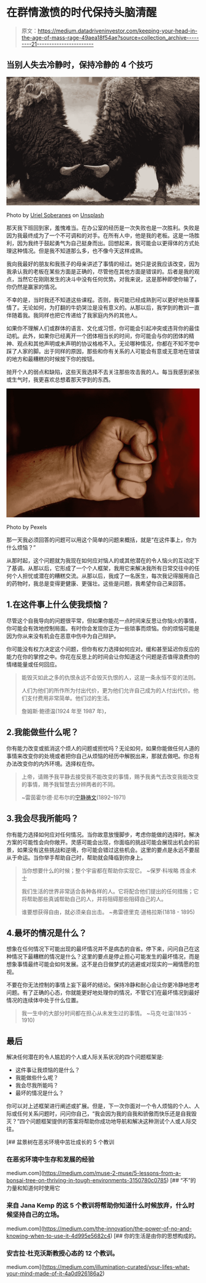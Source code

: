 # 在群情激愤的时代保持头脑清醒

> 原文：<https://medium.datadriveninvestor.com/keeping-your-head-in-the-age-of-mass-rage-49aea18f54ae?source=collection_archive---------21----------------------->

## 当别人失去冷静时，保持冷静的 4 个技巧

![](img/ea232c741d242b00080c074765b561da.png)

Photo by [Uriel Soberanes](https://unsplash.com/@soberanes?utm_source=unsplash&utm_medium=referral&utm_content=creditCopyText) on [Unsplash](https://unsplash.com/s/photos/rage?utm_source=unsplash&utm_medium=referral&utm_content=creditCopyText)

那天我下班回到家，羞愧难当。在办公室的经历是一次失败也是一次胜利。失败是因为我最终成为了一个不可调和的对手。在所有人中，他是我的老板。这是一场胜利，因为我终于鼓起勇气为自己挺身而出。回想起来，我可能会以更得体的方式处理这种情况。但是我不知道那么多，也不像今天这样成熟。

我向我最好的朋友和我孩子的母亲讲述了事情的经过。她只是说我应该改变，因为我承认我的老板在某些方面是正确的，尽管他在其他方面是错误的。后者是我的观点，当然它在刚刚发生的决斗中没有任何优势。对我来说，这是那种即使你输了，你仍然是赢家的情况。

不幸的是，当时我还不知道这些课程。否则，我可能已经成熟到可以更好地处理事情了。无论如何，为打翻的牛奶哭泣是没有意义的。从那以后，我学到的教训一直伴随着我。我同样也把它传递给了我家庭内外的其他人。

如果你不理解人们或群体的语言、文化或习惯，你可能会引起冲突或违背你的最佳动机。此外，如果你已经离开一个团体相当长的时间，你可能会与你的团体的精神、观点和其他声明或未声明的协议格格不入。无论哪种情况，你都在不知不觉中踩了人家的脚。出于同样的原因，那些和你有关系的人可能会有意或无意地在错误的地方和最糟糕的时候按下你的按钮。

抛开个人的弱点和缺陷，这些天我选择不去关注那些攻击我的人。每当我感到紧张或生气时，我更喜欢总想着那天学到的东西。

![](img/b09bd6c3bd797fe1dc5762f07d0b6cf8.png)

Photo by Pexels

那一天我必须回答的问题可以用这个简单的问题来概括，就是“在这件事上，你为什么烦恼？”

从那时起，这个问题就为我现在如何应对恼人的或其他潜在的令人恼火的互动定下了基调。从那以后，它形成了一个个人框架，我用它来解决我所有日常交往中的任何个人担忧或潜在的糟糕交流。从那以后，我成了一名医生，每次我记得服用自己的药物时，我总是变得更健康、更强壮。这些是问题，我希望你自己来回答。

## 1.在这件事上什么使我烦恼？

尽管这个自我导向的问题很平常，但如果你能花一点时间来反思让你恼火的事情，你可能会有效地控制局面。有时你会发现你正为一些琐事而烦恼。你的烦恼可能是因为你从来没有机会在恶意中伤中为自己辩护。

你可能没有权力决定这个问题，但你有权力选择如何应对。缓和甚至延迟你反应的能力在你的掌控之中。你花在反思上的时间会让你知道这个问题是否值得浪费你的情绪能量或任何回应。

> 能毁灭如此之多的仇恨永远不会毁灭仇恨的人，这是一条永恒不变的法则。
> 
> 人们为他们的所作所为付出代价，更为他们允许自己成为的人付出代价。他们支付费用非常简单。他们过的生活。
> 
> 詹姆斯·鲍德温(1924 年至 1987 年)，

## 2.我能做些什么呢？

你有能力改变或抵消这个烦人的问题或担忧吗？无论如何，如果你能做任何人道的事情来改变你的处境或者把你自己从烦恼的经历中解脱出来，那就去做吧。你总有办法改变你的内外环境。选择权在你。

> 上帝，请赐予我平静去接受我不能改变的事情，赐予我勇气去改变我能改变的事情，赐予我智慧去分辨两者的不同。
> 
> ~雷茵霍尔德·尼布尔的[宁静祷文](https://en.wikipedia.org/wiki/Serenity_Prayer?wprov=sfla1)(1892–1971)

## 3.我会尽我所能吗？

你有能力选择如何应对任何情况。当你故意放慢脚步，考虑你能做的选择时。解决方案的可能性会向你敞开。灵感可能会出现，你面临的挑战可能会展现出机会的前景，如果没有这些挑战和逆境，你可能会错过这些机会。这里的要点是永远不要屈从于命运。当你举手帮助自己时，帮助就会降临到你身上。

> 当你想要什么的时候；整个宇宙都在帮助你实现它。
> ~保罗·科埃略
> 炼金术士
> 
> 我们生活的世界非常适合各种各样的人。它将配合他们提出的任何措施；它将帮助那些真诚帮助自己的人，并将阻碍那些阻碍自己的人。
> 
> 谁要想获得自由，就必须亲自出击。
> ~弗雷德里克·道格拉斯(1818 - 1895)

## 4.最坏的情况是什么？

想象在任何情况下可能出现的最坏情况并不是病态的自省。停下来，问问自己在这种情况下最糟糕的情况是什么？这里的要点是停止担心可能发生的最坏情况，而是想象事情最终可能会如何发展。这不是白日做梦式的逃避或对现实的一厢情愿的忽视。

不要在你无法控制的事情上妄下最坏的结论。保持冷静和耐心会让你更冷静地思考问题。有了正确的心态，你就能更好地处理你的情况，不管它们在最坏情况到最好情况的连续体中处于什么位置。

> 我一生中的大部分时间都在担心从未发生过的事情。
> ~马克·吐温(1835 - 1910)

## 最后

解决任何潜在的令人尴尬的个人或人际关系状况的四个问题框架是:

*   这件事让我烦恼的是什么？
*   我能做些什么呢？
*   我会尽我所能吗？
*   最坏的情况是什么？

你可以对上述框架进行阐述或扩展。但是，下一次你面对一个令人烦恼的个人、人际或任何关系问题时，问问你自己，“我会因为我的自我和骄傲而快乐还是自我毁灭？”四个问题框架提供的答案将帮助你成功地导航和解决这种测试个人或人际交往。

[](https://medium.com/muse-2-muse/5-lessons-from-a-bonsai-tree-on-thriving-in-tough-environments-3150780c0785) [## 盆景树在恶劣环境中茁壮成长的 5 个教训

### 在恶劣环境中生存和发展的经验

medium.com](https://medium.com/muse-2-muse/5-lessons-from-a-bonsai-tree-on-thriving-in-tough-environments-3150780c0785) [](https://medium.com/the-innovation/the-power-of-no-and-knowing-when-to-use-it-4d995e5682c4) [## “不”的力量和知道何时使用它

### 来自 Jana Kemp 的这 5 个教训将帮助你知道什么时候放弃，什么时候坚持自己的立场。

medium.com](https://medium.com/the-innovation/the-power-of-no-and-knowing-when-to-use-it-4d995e5682c4) [](https://medium.com/illumination-curated/your-lifes-what-your-mind-made-of-it-4a0d926186a2) [## 你的生活是由你的思想构成的。

### 安吉拉·杜克沃斯教授心态的 12 个教训。

medium.com](https://medium.com/illumination-curated/your-lifes-what-your-mind-made-of-it-4a0d926186a2)